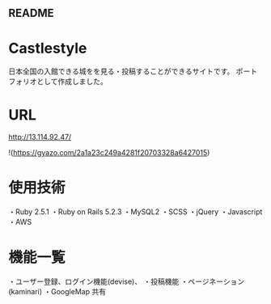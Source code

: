 ## README

 # Castlestyle
日本全国の入館できる城をを見る・投稿することができるサイトです。  ポートフォリオとして作成しました。
# URL
<http://13.114.92.47/>

!(https://gyazo.com/2a1a23c249a4281f20703328a6427015)

# 使用技術

・Ruby 2.5.1
・Ruby on Rails 5.2.3
・MySQL2
・SCSS
・jQuery
・Javascript
・AWS

# 機能一覧

・ユーザー登録、ログイン機能(devise)、
・投稿機能
・ページネーション(kaminari)
・GoogleMap 共有


